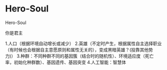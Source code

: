 # Hero-Soul
Hero-Soul

你是君主

1.人口（根据环境自动增长或减少）
2.英雄（不定时产生，根据属性自主选择职业（有时候也会根据自主意愿原则和属性无关的），变成黑暗英雄？(投靠其他势力)）
3.种群：不同种群不同的基因簇（结合时的随机性）、环境适应度（死亡率，初始化种群数）、基因遗传、基因突变
4.人工智能：智慧体
